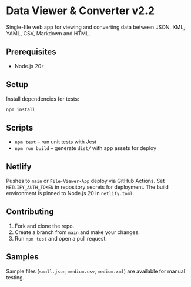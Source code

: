 # Data Viewer & Converter v2.2

Single-file web app for viewing and converting data between JSON, XML, YAML, CSV, Markdown and HTML.

## Prerequisites
- Node.js 20+

## Setup
Install dependencies for tests:
```sh
npm install
```

## Scripts
- `npm test` – run unit tests with Jest
- `npm run build` – generate `dist/` with app assets for deploy

## Netlify
Pushes to `main` or `File-Viewer-App` deploy via GitHub Actions.
Set `NETLIFY_AUTH_TOKEN` in repository secrets for deployment.
The build environment is pinned to Node.js 20 in `netlify.toml`.

## Contributing
1. Fork and clone the repo.
2. Create a branch from `main` and make your changes.
3. Run `npm test` and open a pull request.

## Samples
Sample files (`small.json`, `medium.csv`, `medium.xml`) are available for manual testing.
